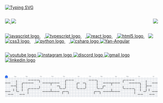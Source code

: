 

[![Typing SVG](https://readme-typing-svg.herokuapp.com/?color=ff91a4&amp;size=35&amp;center=true&amp;vCenter=true&amp;width=1000&amp;lines=Hello,+I'm+Yanna+Ribeiro;I'm+a+programming+enthusiast;and+a+Software+Development;Be+Welcome!+:%29)](https://git.io/typing-svg)




  


##

<img align="right" height="130" src="https://user-images.githubusercontent.com/81976280/147687430-8020ddb4-28e4-4360-b387-ba48955c6778.gif"  />



<div align="left" dir="auto">
<a href="https://github.com/YannaRP">
<img height="140em" src="https://github-readme-stats.vercel.app/api/top-langs/?username=YannaRP&layout=compact&langs_count=7&theme=synthwave"/>
<img height="140em" src="https://github-readme-stats.vercel.app/api?username=YannaRP&show_icons=true&theme=synthwave&include_all_commits=true&count_private=true"/>
</div>


  
<div>







 ##
 

<img align="right" height="140" src="https://media.giphy.com/media/137EaR4vAOCn1S/giphy.gif"  />






<div align="left">
  <img src="https://cdn.jsdelivr.net/gh/devicons/devicon/icons/javascript/javascript-original.svg" height="30" alt="javascript logo"  />
  <img width="12" />
  <img src="https://cdn.jsdelivr.net/gh/devicons/devicon/icons/typescript/typescript-original.svg" height="30" alt="typescript logo"  />
  <img width="12" />
  <img src="https://cdn.jsdelivr.net/gh/devicons/devicon/icons/react/react-original.svg" height="30" alt="react logo"  />
  <img width="12" />
  <img src="https://cdn.jsdelivr.net/gh/devicons/devicon/icons/html5/html5-original.svg" height="30" alt="html5 logo"  />
  <img width="12" />
  <img src="https://cdn.jsdelivr.net/gh/devicons/devicon/icons/css3/css3-original.svg" height="30" alt="css3 logo"  />
  <img width="12" />
  <img src="https://cdn.jsdelivr.net/gh/devicons/devicon/icons/python/python-original.svg" height="30" alt="python logo"  />
  <img width="12" />
  <img src="https://cdn.jsdelivr.net/gh/devicons/devicon/icons/csharp/csharp-original.svg" height="30" alt="csharp logo"  />
  
  
  <img align="" alt="Yan-Angular" height="30" width="30" src="https://cdn.jsdelivr.net/gh/devicons/devicon/icons/angularjs/angularjs-original.svg"/>
  
</div>




##


<div align="left">
  <img src="https://img.shields.io/static/v1?message=Youtube&logo=youtube&label=&color=FF0000&logoColor=white&labelColor=&style=for-the-badge" height="35" alt="youtube logo"  />
  <img src="https://img.shields.io/static/v1?message=Instagram&logo=instagram&label=&color=E4405F&logoColor=white&labelColor=&style=for-the-badge" height="35" alt="instagram logo"  />
  <img src="https://img.shields.io/static/v1?message=Discord&logo=discord&label=&color=7289DA&logoColor=white&labelColor=&style=for-the-badge" height="35" alt="discord logo"  />
  <img src="https://img.shields.io/static/v1?message=Gmail&logo=gmail&label=&color=D14836&logoColor=white&labelColor=&style=for-the-badge" height="35" alt="gmail logo"  />
  <img src="https://img.shields.io/static/v1?message=LinkedIn&logo=linkedin&label=&color=0077B5&logoColor=white&labelColor=&style=for-the-badge" height="35" alt="linkedin logo"  />
</div>


 ## 
  
  <picture>

  
  <source media="(prefers-color-scheme: dark)" srcset="https://raw.githubusercontent.com/yannaRP/yannaRP/output/pacman-contribution-graph-dark.svg">
  <source media="(prefers-color-scheme: light)" srcset="https://raw.githubusercontent.com/yannaRP/yannaRP/output/pacman-contribution-graph.svg">
  <img alt="pacman contribution graph" src="https://raw.githubusercontent.com/yannaRP/yannaRP/output/pacman-contribution-graph.svg">
</picture>

###

